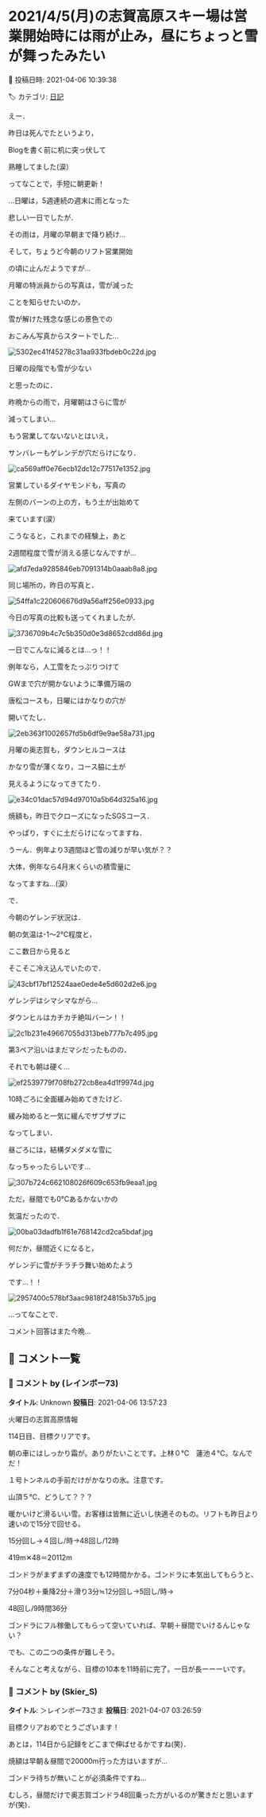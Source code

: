 # 2021/4/5(月)の志賀高原スキー場は営業開始時には雨が止み，昼にちょっと雪が舞ったみたい

📅 投稿日時: 2021-04-06 10:39:38

🏷️ カテゴリ: [日記](cc4b5682fb7b8b144980957a978653fb0.md)

えー．


昨日は死んでたというより，


Blogを書く前に机に突っ伏して


熟睡してました(涙）





ってなことで，手短に朝更新！





…日曜は，5週連続の週末に雨となった


悲しい一日でしたが．


その雨は，月曜の早朝まで降り続け…


そして，ちょうど今朝のリフト営業開始


の頃に止んだようですが…





月曜の特派員からの写真は，雪が減った


ことを知らせたいのか，


雪が解けた残念な感じの景色での


おこみん写真からスタートでした…




![5302ec41f45278c31aa933fbdeb0c22d.jpg](images/5302ec41f45278c31aa933fbdeb0c22d.jpg)







日曜の段階でも雪が少ない


と思ったのに．


昨晩からの雨で，月曜朝はさらに雪が


減ってしまい…


もう営業してないないとはいえ，


サンバレーもゲレンデが穴だらけになり．




![ca569aff0e76ecb12dc12c77517e1352.jpg](images/ca569aff0e76ecb12dc12c77517e1352.jpg)




営業しているダイヤモンドも，写真の


左側のバーンの上の方，もう土が出始めて


来ています(涙）


こうなると，これまでの経験上，あと


2週間程度で雪が消える感じなんですが…




![afd7eda9285846eb7091314b0aaab8a8.jpg](images/afd7eda9285846eb7091314b0aaab8a8.jpg)







同じ場所の，昨日の写真と．




![54ffa1c220606676d9a56aff256e0933.jpg](images/54ffa1c220606676d9a56aff256e0933.jpg)




今日の写真の比較も送ってくれましたが．




![3736709b4c7c5b350d0e3d8652cdd86d.jpg](images/3736709b4c7c5b350d0e3d8652cdd86d.jpg)




一日でこんなに減るとは…っ！！





例年なら，人工雪をたっぷりつけて


GWまで穴が開かないように準備万端の


唐松コースも，日曜にはかなりの穴が


開いてたし．




![2eb363f1002657fd5b6df9e9ae58a731.jpg](images/2eb363f1002657fd5b6df9e9ae58a731.jpg)




月曜の奥志賀も，ダウンヒルコースは


かなり雪が薄くなり，コース脇に土が


見えるようになってきてたり．




![e34c01dac57d94d97010a5b64d325a16.jpg](images/e34c01dac57d94d97010a5b64d325a16.jpg)




焼額も，昨日でクローズになったSGSコース．


やっぱり，すぐに土だらけになってますね．





うーん．例年より3週間ほど雪の減りが早い気が？？


大体，例年なら4月末くらいの積雪量に


なってますね…(涙）





で．


今朝のゲレンデ状況は．


朝の気温は-1～2℃程度と，


ここ数日から見ると


そこそこ冷え込んでいたので．




![43cbf17bf12524aae0ede4e5d602d2e6.jpg](images/43cbf17bf12524aae0ede4e5d602d2e6.jpg)




ゲレンデはシマシマながら…


ダウンヒルはカチカチ絶叫バーン！！




![2c1b231e49667055d313beb777b7c495.jpg](images/2c1b231e49667055d313beb777b7c495.jpg)




第3ペア沿いはまだマシだったものの．


それでも朝は硬く…




![ef2539779f708fb272cb8ea4d1f9974d.jpg](images/ef2539779f708fb272cb8ea4d1f9974d.jpg)




10時ごろに全面緩み始めてきたけど．


緩み始めると一気に緩んでザブザブに


なってしまい．


昼ごろには，結構ダメダメな雪に


なっちゃったらしいです…




![307b724c662108026f609c653fb9eaa1.jpg](images/307b724c662108026f609c653fb9eaa1.jpg)




ただ，昼間でも0℃あるかないかの


気温だったので．




![00ba03dadfb1f61e768142cd2ca5bdaf.jpg](images/00ba03dadfb1f61e768142cd2ca5bdaf.jpg)




何だか，昼間近くになると，


ゲレンデに雪がチラチラ舞い始めたよう


です…！！




![2957400c578bf3aac9818f24815b37b5.jpg](images/2957400c578bf3aac9818f24815b37b5.jpg)







…ってなことで．


コメント回答はまた今晩…

## 💬 コメント一覧

### 💬 コメント by (レインボー73)
**タイトル**: Unknown
**投稿日**: 2021-04-06 13:57:23

火曜日の志賀高原情報

114日目、目標クリアです。

朝の車にはしっかり霜が。ありがたいことです。上林０℃　蓮池４℃。なんでだ！

１号トンネルの手前だけがかなりの氷。注意です。

山頂５℃、どうして？？？

暖かいけど滑るいい雪。お客様は皆無に近いし快適そのもの。リフトも昨日より速いので15分で回せる。

15分回し→４回し/時→48回し/12時

419m✕48＝20112m

ゴンドラがまずまずの速度でも12時間かかる。ゴンドラに本気出してもらうと、

7分04秒＋乗降2分＋滑り3分≒12分回し→5回し/時→

48回し/9時間36分

ゴンドラにフル稼働してもらって空いていれば、早朝＋昼間でいけるんじゃない？

でも、この二つの条件が難しそう。

そんなこと考えながら、目標の10本を11時前に完了。一日が長ーーーいです。

### 💬 コメント by (Skier_S)
**タイトル**: ＞レインボー73さま
**投稿日**: 2021-04-07 03:26:59

目標クリアおめでとうございます！

あとは，114日から記録をどこまで伸ばせるかですね(笑)．

焼額は早朝＆昼間で20000m行った方はいますが…

ゴンドラ待ちが無いことが必須条件ですね…

むしろ，昼間だけで奥志賀ゴンドラ48回乗った方がいるのが驚きだと思いますが(笑)．


